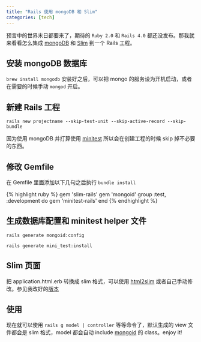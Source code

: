 ```yaml
---
title: "Rails 使用 mongoDB 和 Slim"
categories: [tech]
---
```


预言中的世界末日都要来了，期待的 `Ruby 2.0` 和 `Rails 4.0` 都还没发布。那我就来看看怎么集成 [mongoDB](http://www.mongodb.org/) 和 [Slim](http://slim-lang.com/) 到一个 Rails 工程。

## 安装 mongoDB 数据库
`brew install mongodb`
安装好之后，可以把 mongo 的服务设为开机启动，或者在需要的时候手动 `mongod` 开启。

## 新建 Rails 工程
`rails new projectname --skip-test-unit --skip-active-record --skip-bundle`

因为使用 mongoDB 并打算使用 [minitest](https://github.com/seattlerb/minitest) 所以会在创建工程的时候 skip 掉不必要的东西。

## 修改 Gemfile
在 Gemfile 里面添加以下几句之后执行 `bundle install`

{% highlight ruby %}
gem 'slim-rails'
gem 'mongoid'
group :test, :development do
  gem 'minitest-rails'
end
{% endhighlight %}

## 生成数据库配置和 minitest helper 文件
`rails generate mongoid:config`

`rails generate mini_test:install`

## Slim 页面
把 application.html.erb 转换成 slim 格式，可以使用 [html2slim](http://html2slim.herokuapp.com/) 或者自己手动修改。参见我改好的[版本](https://gist.github.com/4139805)

## 使用
现在就可以使用 `rails g model | controller` 等等命令了，默认生成的 view 文件都会是 slim 格式，model 都会自动 include [mongoid](https://github.com/mongoid/mongoid) 的 class。enjoy it!
